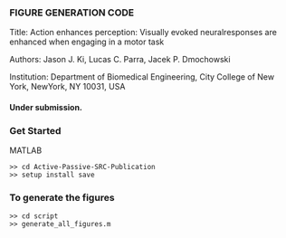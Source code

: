 ### FIGURE GENERATION CODE

Title: Action enhances perception:  Visually evoked neuralresponses are enhanced when engaging in a motor task

Authors: Jason J. Ki, Lucas C. Parra, Jacek P. Dmochowski

Institution: Department of Biomedical Engineering, City College of New York, NewYork, NY 10031, USA

#### Under submission.

### Get Started

MATLAB
```
>> cd Active-Passive-SRC-Publication
>> setup install save
````

### To generate the figures
```
>> cd script
>> generate_all_figures.m
```
